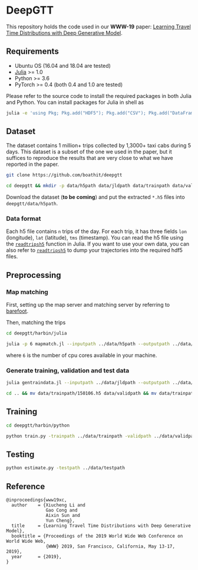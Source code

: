 
# DeepGTT

This repository holds the code used in our **WWW-19** paper: [Learning Travel Time Distributions with Deep Generative Model](https://drive.google.com/open?id=1oGYBeIlP_n5MtgyW9D8ExSoOiCRhgZoq).

## Requirements

* Ubuntu OS (16.04 and 18.04 are tested)
* [Julia](https://julialang.org/downloads/) >= 1.0
* Python >= 3.6
* PyTorch >= 0.4 (both 0.4 and 1.0 are tested)

Please refer to the source code to install the required packages in both Julia and Python. You can install packages for Julia in shell as

```bash
julia -e 'using Pkg; Pkg.add("HDF5"); Pkg.add("CSV"); Pkg.add("DataFrames"); Pkg.add("Distances"); Pkg.add("StatsBase"); Pkg.add("JSON"); Pkg.add("Lazy"); Pkg.add("JLD2"); Pkg.add("ArgParse")'
```

## Dataset

The dataset contains 1 million+ trips collected by 1,3000+ taxi cabs during 5 days. This dataset is a subset of the one we used in the paper, but it suffices to reproduce the results that are very close to what we have reported in the paper.

```bash
git clone https://github.com/boathit/deepgtt

cd deepgtt && mkdir -p data/h5path data/jldpath data/trainpath data/validpath data/testpath
```

Download the dataset (**to be coming**) and put the extracted `*.h5` files into `deepgtt/data/h5path`.

### Data format

Each h5 file contains `n` trips of the day. For each trip, it has three fields `lon` (longitude), `lat` (latitude), `tms` (timestamp). You can read the h5 file using the [`readtripsh5`](https://github.com/boathit/deepgtt/blob/master/harbin/julia/Trip.jl#L28) function in Julia. If you want to use your own data, you can also refer to [`readtripsh5`](https://github.com/boathit/deepgtt/blob/master/harbin/julia/Trip.jl#L28) to dump your trajectories into the required hdf5 files.

## Preprocessing

### Map matching

First, setting up the map server and matching server by referring to [barefoot](https://github.com/boathit/barefoot).

Then, matching the trips

```bash
cd deepgtt/harbin/julia

julia -p 6 mapmatch.jl --inputpath ../data/h5path --outputpath ../data/jldpath
```

where `6` is the number of cpu cores available in your machine.


### Generate training, validation and test data

```bash
julia gentraindata.jl --inputpath ../data/jldpath --outputpath ../data/trainpath

cd .. && mv data/trainpath/150106.h5 data/validpath && mv data/trainpath/150107.h5 data/testpath
```

## Training

```bash
cd deepgtt/harbin/python

python train.py -trainpath ../data/trainpath -validpath ../data/validpath -kl_decay 0.0 -use_selu -random_emit
```

## Testing

```bash
python estimate.py -testpath ../data/testpath
```

## Reference

```
@inproceedings{www19xc,
  author    = {Xiucheng Li and
               Gao Cong and
               Aixin Sun and
               Yun Cheng},
  title     = {Learning Travel Time Distributions with Deep Generative Model},
  booktitle = {Proceedings of the 2019 World Wide Web Conference on World Wide Web,
               {WWW} 2019, San Francisco, California, May 13-17, 2019},
  year      = {2019},
}
```
